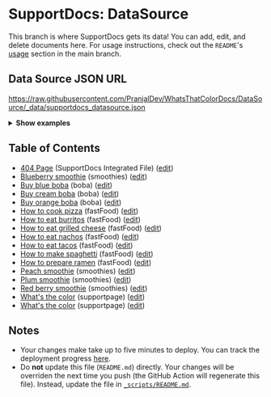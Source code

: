 # SupportDocs: DataSource
This branch is where SupportDocs gets its data! You can add, edit, and delete documents here. For usage instructions, check out the `README`'s [usage](https://github.com/aheze/SupportDocs#using-the-github-repository) section in the main branch.

## Data Source JSON URL
<a href="https://raw.githubusercontent.com/PranjalDev/WhatsThatColorDocs/DataSource/_data/supportdocs_datasource.json">https://raw.githubusercontent.com/PranjalDev/WhatsThatColorDocs/DataSource/_data/supportdocs_datasource.json</a>

<details markdown="1">
<summary><strong>Show examples</strong></summary>

<hr>

### SwiftUI
```swift
struct SwiftUIExampleView_MinimalCode: View {
    let dataSource = URL(string: "https://raw.githubusercontent.com/PranjalDev/WhatsThatColorDocs/DataSource/_data/supportdocs_datasource.json")!
    @State var supportDocsPresented = false
    
    var body: some View {
        Button("Present SupportDocs from SwiftUI!") { supportDocsPresented = true }
        .sheet(isPresented: $supportDocsPresented, content: {
            SupportDocsView(dataSource: dataSource, isPresented: $supportDocsPresented)
        })
    }
}
```

### UIKit
```swift
class UIKitExampleController_MinimalCode: UIViewController {
    /**
    Connect this inside the storyboard.
    
    This is just for demo purposes, so it's not connected yet.
    */
    @IBAction func presentButtonPressed(_ sender: Any) {
        let dataSource = URL(string: "https://raw.githubusercontent.com/PranjalDev/WhatsThatColorDocs/DataSource/_data/supportdocs_datasource.json")!
    
        let supportDocsViewController = SupportDocsViewController(dataSource: dataSource)
        self.present(supportDocsViewController, animated: true, completion: nil)
    }
}
```

<hr>

</details>

## Table of Contents
- [404 Page](https://PranjalDev.github.io/WhatsThatColorDocs/404) (SupportDocs Integrated File) ([edit](https://github.com/PranjalDev/WhatsThatColorDocs/edit/DataSource/WhatsThatColorDocs/404.md))
- [Blueberry smoothie](https://PranjalDev.github.io/WhatsThatColorDocs/Sample-Smoothies/Blueberry) (smoothies) ([edit](https://github.com/PranjalDev/WhatsThatColorDocs/edit/DataSource/Sample-Smoothies/Blueberry.md))
- [Buy blue boba](https://PranjalDev.github.io/WhatsThatColorDocs/Sample-Boba/BuyBlueBoba) (boba) ([edit](https://github.com/PranjalDev/WhatsThatColorDocs/edit/DataSource/Sample-Boba/BuyBlueBoba.md))
- [Buy cream boba](https://PranjalDev.github.io/WhatsThatColorDocs/Sample-Boba/BuyCreamBoba) (boba) ([edit](https://github.com/PranjalDev/WhatsThatColorDocs/edit/DataSource/Sample-Boba/BuyCreamBoba.md))
- [Buy orange boba](https://PranjalDev.github.io/WhatsThatColorDocs/Sample-Boba/BuyOrangeBoba) (boba) ([edit](https://github.com/PranjalDev/WhatsThatColorDocs/edit/DataSource/Sample-Boba/BuyOrangeBoba.md))
- [How to cook pizza](https://PranjalDev.github.io/WhatsThatColorDocs/Sample-FastFood/HowToCookPizza) (fastFood) ([edit](https://github.com/PranjalDev/WhatsThatColorDocs/edit/DataSource/Sample-FastFood/HowToCookPizza.md))
- [How to eat burritos](https://PranjalDev.github.io/WhatsThatColorDocs/Sample-FastFood/HowToEatBurritos) (fastFood) ([edit](https://github.com/PranjalDev/WhatsThatColorDocs/edit/DataSource/Sample-FastFood/HowToEatBurritos.md))
- [How to eat grilled cheese](https://PranjalDev.github.io/WhatsThatColorDocs/Sample-FastFood/HowToEatGrilledCheese) (fastFood) ([edit](https://github.com/PranjalDev/WhatsThatColorDocs/edit/DataSource/Sample-FastFood/HowToEatGrilledCheese.md))
- [How to eat nachos](https://PranjalDev.github.io/WhatsThatColorDocs/Sample-FastFood/HowToEatNachos) (fastFood) ([edit](https://github.com/PranjalDev/WhatsThatColorDocs/edit/DataSource/Sample-FastFood/HowToEatNachos.md))
- [How to eat tacos](https://PranjalDev.github.io/WhatsThatColorDocs/Sample-FastFood/HowToEatTacos) (fastFood) ([edit](https://github.com/PranjalDev/WhatsThatColorDocs/edit/DataSource/Sample-FastFood/HowToEatTacos.md))
- [How to make spaghetti](https://PranjalDev.github.io/WhatsThatColorDocs/Sample-FastFood/HowToMakeSpaghetti) (fastFood) ([edit](https://github.com/PranjalDev/WhatsThatColorDocs/edit/DataSource/Sample-FastFood/HowToMakeSpaghetti.md))
- [How to prepare ramen](https://PranjalDev.github.io/WhatsThatColorDocs/Sample-FastFood/HowToPrepareRamen) (fastFood) ([edit](https://github.com/PranjalDev/WhatsThatColorDocs/edit/DataSource/Sample-FastFood/HowToPrepareRamen.md))
- [Peach smoothie](https://PranjalDev.github.io/WhatsThatColorDocs/Sample-Smoothies/Peach) (smoothies) ([edit](https://github.com/PranjalDev/WhatsThatColorDocs/edit/DataSource/Sample-Smoothies/Peach.md))
- [Plum smoothie](https://PranjalDev.github.io/WhatsThatColorDocs/Sample-Smoothies/Plum) (smoothies) ([edit](https://github.com/PranjalDev/WhatsThatColorDocs/edit/DataSource/Sample-Smoothies/Plum.md))
- [Red berry smoothie](https://PranjalDev.github.io/WhatsThatColorDocs/Sample-Smoothies/RedBerries) (smoothies) ([edit](https://github.com/PranjalDev/WhatsThatColorDocs/edit/DataSource/Sample-Smoothies/RedBerries.md))
- [What's the color](https://PranjalDev.github.io/WhatsThatColorDocs/support/whatsthecolor) (supportpage) ([edit](https://github.com/PranjalDev/WhatsThatColorDocs/edit/DataSource/support/whatsthecolor.md))
- [What's the color](https://PranjalDev.github.io/WhatsThatColorDocs/Sample-Smoothies/Apple) (supportpage) ([edit](https://github.com/PranjalDev/WhatsThatColorDocs/edit/DataSource/Sample-Smoothies/Apple.md))


## Notes
- Your changes make take up to five minutes to deploy. You can track the deployment progress [here](https://github.com/PranjalDev/WhatsThatColorDocs/deployments/activity_log?environment=github-pages).
- Do **not** update this file (`README.md`) directly. Your changes will be overriden the next time you push (the GitHub Action will regenerate this file). Instead, update the file in [`_scripts/README.md`](https://github.com/PranjalDev/WhatsThatColorDocs/edit/DataSource/_scripts/README.md). 